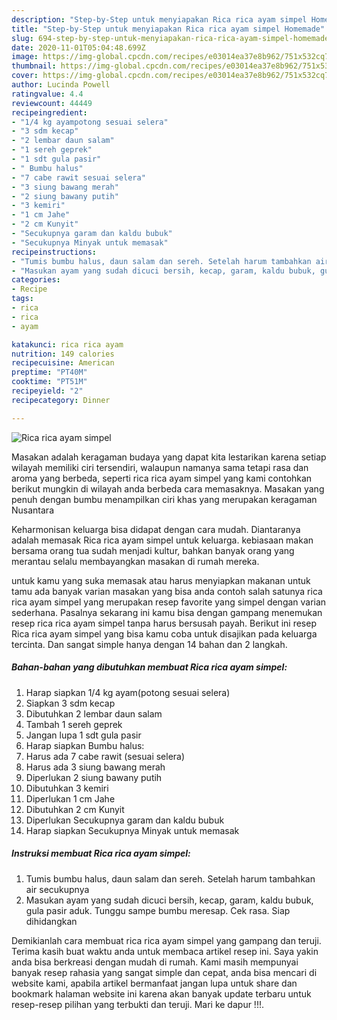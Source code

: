 ```yaml
---
description: "Step-by-Step untuk menyiapakan Rica rica ayam simpel Homemade"
title: "Step-by-Step untuk menyiapakan Rica rica ayam simpel Homemade"
slug: 694-step-by-step-untuk-menyiapakan-rica-rica-ayam-simpel-homemade
date: 2020-11-01T05:04:48.699Z
image: https://img-global.cpcdn.com/recipes/e03014ea37e8b962/751x532cq70/rica-rica-ayam-simpel-foto-resep-utama.jpg
thumbnail: https://img-global.cpcdn.com/recipes/e03014ea37e8b962/751x532cq70/rica-rica-ayam-simpel-foto-resep-utama.jpg
cover: https://img-global.cpcdn.com/recipes/e03014ea37e8b962/751x532cq70/rica-rica-ayam-simpel-foto-resep-utama.jpg
author: Lucinda Powell
ratingvalue: 4.4
reviewcount: 44449
recipeingredient:
- "1/4 kg ayampotong sesuai selera"
- "3 sdm kecap"
- "2 lembar daun salam"
- "1 sereh geprek"
- "1 sdt gula pasir"
- " Bumbu halus"
- "7 cabe rawit sesuai selera"
- "3 siung bawang merah"
- "2 siung bawany putih"
- "3 kemiri"
- "1 cm Jahe"
- "2 cm Kunyit"
- "Secukupnya garam dan kaldu bubuk"
- "Secukupnya Minyak untuk memasak"
recipeinstructions:
- "Tumis bumbu halus, daun salam dan sereh. Setelah harum tambahkan air secukupnya"
- "Masukan ayam yang sudah dicuci bersih, kecap, garam, kaldu bubuk, gula pasir aduk. Tunggu sampe bumbu meresap. Cek rasa. Siap dihidangkan"
categories:
- Recipe
tags:
- rica
- rica
- ayam

katakunci: rica rica ayam 
nutrition: 149 calories
recipecuisine: American
preptime: "PT40M"
cooktime: "PT51M"
recipeyield: "2"
recipecategory: Dinner

---
```



![Rica rica ayam simpel](https://img-global.cpcdn.com/recipes/e03014ea37e8b962/751x532cq70/rica-rica-ayam-simpel-foto-resep-utama.jpg)

Masakan adalah keragaman budaya yang dapat kita lestarikan karena setiap wilayah memiliki ciri tersendiri, walaupun namanya sama tetapi rasa dan aroma yang berbeda, seperti rica rica ayam simpel yang kami contohkan berikut mungkin di wilayah anda berbeda cara memasaknya. Masakan yang penuh dengan bumbu menampilkan ciri khas yang merupakan keragaman Nusantara



Keharmonisan keluarga bisa didapat dengan cara mudah. Diantaranya adalah memasak Rica rica ayam simpel untuk keluarga. kebiasaan makan bersama orang tua sudah menjadi kultur, bahkan banyak orang yang merantau selalu membayangkan masakan di rumah mereka.

untuk kamu yang suka memasak atau harus menyiapkan makanan untuk tamu ada banyak varian masakan yang bisa anda contoh salah satunya rica rica ayam simpel yang merupakan resep favorite yang simpel dengan varian sederhana. Pasalnya sekarang ini kamu bisa dengan gampang menemukan resep rica rica ayam simpel tanpa harus bersusah payah.
Berikut ini resep Rica rica ayam simpel yang bisa kamu coba untuk disajikan pada keluarga tercinta. Dan sangat simple hanya dengan 14 bahan dan 2 langkah.


<!--inarticleads1-->

##### Bahan-bahan yang dibutuhkan membuat Rica rica ayam simpel:

1. Harap siapkan 1/4 kg ayam(potong sesuai selera)
1. Siapkan 3 sdm kecap
1. Dibutuhkan 2 lembar daun salam
1. Tambah 1 sereh geprek
1. Jangan lupa 1 sdt gula pasir
1. Harap siapkan  Bumbu halus:
1. Harus ada 7 cabe rawit (sesuai selera)
1. Harus ada 3 siung bawang merah
1. Diperlukan 2 siung bawany putih
1. Dibutuhkan 3 kemiri
1. Diperlukan 1 cm Jahe
1. Dibutuhkan 2 cm Kunyit
1. Diperlukan Secukupnya garam dan kaldu bubuk
1. Harap siapkan Secukupnya Minyak untuk memasak




<!--inarticleads2-->

##### Instruksi membuat  Rica rica ayam simpel:

1. Tumis bumbu halus, daun salam dan sereh. Setelah harum tambahkan air secukupnya
1. Masukan ayam yang sudah dicuci bersih, kecap, garam, kaldu bubuk, gula pasir aduk. Tunggu sampe bumbu meresap. Cek rasa. Siap dihidangkan




Demikianlah cara membuat rica rica ayam simpel yang gampang dan teruji. Terima kasih buat waktu anda untuk membaca artikel resep ini. Saya yakin anda bisa berkreasi dengan mudah di rumah. Kami masih mempunyai banyak resep rahasia yang sangat simple dan cepat, anda bisa mencari di website kami, apabila artikel bermanfaat jangan lupa untuk share dan bookmark halaman website ini karena akan banyak update terbaru untuk resep-resep pilihan yang terbukti dan teruji. Mari ke dapur !!!. 
